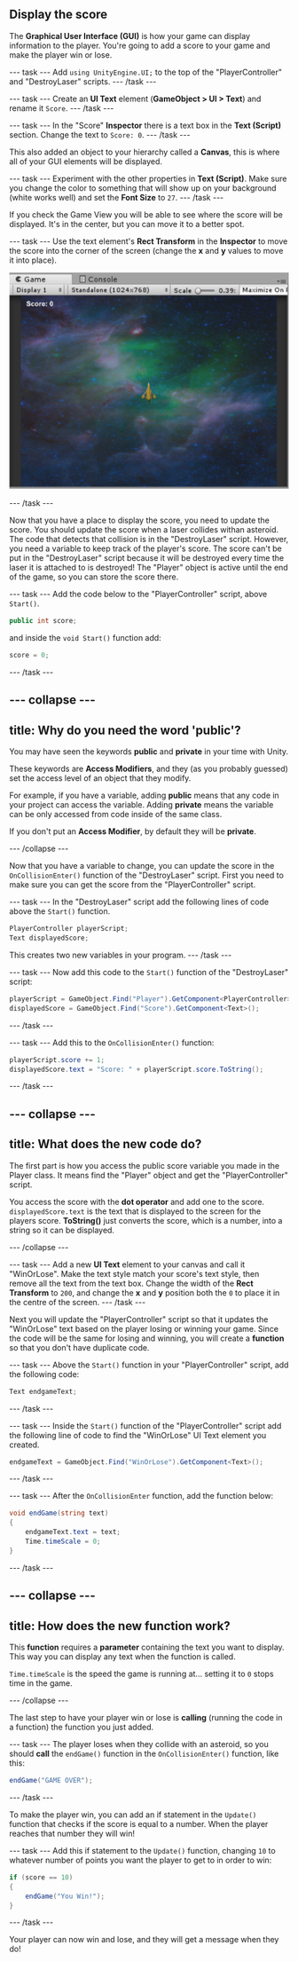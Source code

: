 ## Display the score

The **Graphical User Interface (GUI)** is how your game can display information to the player. You're going to add a score to your game and make the player win or lose.

--- task ---
Add `using UnityEngine.UI;` to the top of the "PlayerController" and "DestroyLaser" scripts.
--- /task ---

--- task ---
Create an **UI Text** element (**GameObject > UI > Text**) and rename it `Score`.
--- /task ---

--- task ---
In the "Score" **Inspector** there is a text box in the **Text (Script)** section. Change the text to `Score: 0`. 
--- /task ---

This also added an object to your hierarchy called a **Canvas**, this is where all of your GUI elements will be displayed.

--- task ---
Experiment with the other properties in **Text (Script)**. Make sure you change the color to something that will show up on your background (white works well) and set the **Font Size** to `27`.
--- /task ---

If you check the Game View you will be able to see where the score will be displayed. It's in the center, but you can move it to a better spot.

--- task ---
Use the text element's **Rect Transform** in the **Inspector** to move the score into the corner of the screen (change the **x** and **y** values to move it into place).

![](images/GUIImage.png)

--- /task ---

Now that you have a place to display the score, you need to update the score. You should update the score when a laser collides withan asteroid. The code that detects that collision is in the "DestroyLaser" script. However, you need a variable to keep track of the player's score. The score can't be put in the "DestroyLaser" script because it will be destroyed every time the laser it is attached to is destroyed! The "Player" object is active until the end of the game, so you can store the score there.

--- task ---
Add the code below to the "PlayerController" script, above `Start()`. 
   
   ```csharp
   public int score;
   ```

   and inside the `void Start()` function add:
   
   ```csharp
   score = 0;
   ```
--- /task ---

--- collapse ---
---
title: Why do you need the word 'public'?
---

You may have seen the keywords **public** and **private** in your time with Unity. 

These keywords are **Access Modifiers**, and they (as you probably guessed) set the access level of an object that they modify.

For example, if you have a variable, adding **public** means that any code in your project can access the variable. Adding **private** means the variable can be only accessed from code inside of the same class.

If you don't put an **Access Modifier**, by default they will be **private**. 

--- /collapse ---
   
Now that you have a variable to change, you can update the score in the `OnCollisionEnter()` function of the "DestroyLaser" script. First you need to make sure you can get the score from the "PlayerController" script.

--- task ---
In the "DestroyLaser" script add the following lines of code above the `Start()` function. 

```csharp
PlayerController playerScript;
Text displayedScore;
```

This creates two new variables in your program.
--- /task ---

--- task ---
Now add this code to the `Start()` function of the "DestroyLaser" script:

```csharp
playerScript = GameObject.Find("Player").GetComponent<PlayerController>();
displayedScore = GameObject.Find("Score").GetComponent<Text>();
```
--- /task ---

--- task ---
Add this to the `OnCollisionEnter()` function:

```csharp
playerScript.score += 1;
displayedScore.text = "Score: " + playerScript.score.ToString();
```
--- /task ---    

--- collapse ---
---
title: What does the new code do?
---

The first part is how you access the public score variable you made in the Player class. It means find the "Player" object and get the "PlayerController" script. 

You access the score with the **dot operator** and add one to the score. `displayedScore.text` is the text that is displayed to the screen for the players score. **ToString()** just converts the score, which is a number, into a string so it can be displayed. 

--- /collapse ---

--- task ---
Add a new **UI Text** element to your canvas and call it "WinOrLose". Make the text style match your score's text style, then remove all the text from the text box. Change the width of the **Rect Transform** to `200`, and change the **x** and **y** position both the `0` to place it in the centre of the screen.
--- /task ---


Next you will update the "PlayerController" script so that it updates the "WinOrLose" text based on the player losing or winning your game. Since the code will be the same for losing and winning, you will create a **function** so that you don't have duplicate code.

--- task ---
Above the `Start()` function in your "PlayerController" script, add the following code:

```csharp
Text endgameText; 
```
--- /task ---

--- task ---
Inside the `Start()` function of the "PlayerController" script add the following line of code to find the "WinOrLose" UI Text element you created.
```csharp
endgameText = GameObject.Find("WinOrLose").GetComponent<Text>();
```
--- /task ---

--- task ---
After the `OnCollisionEnter` function, add the function below:

```csharp
void endGame(string text)
{
    endgameText.text = text;
    Time.timeScale = 0;
}
```
--- /task ---

--- collapse ---
---
title: How does the new function work?
---

This **function** requires a **parameter** containing the text you want to display. This way you can display any text when the function is called.

`Time.timeScale` is the speed the game is running at... setting it to `0` stops time in the game.

--- /collapse ---
    
The last step to have your player win or lose is **calling** (running the code in a function) the function you just added.

--- task ---
The player loses when they collide with an asteroid, so you should **call** the `endGame()` function in the `OnCollisionEnter()` function, like this:

```csharp
endGame("GAME OVER");
``` 
--- /task ---
 
To make the player win, you can add an if statement in the `Update()` function that checks if the score is equal to a number. When the player reaches that number they will win!

--- task ---
Add this if statement to the `Update()` function, changing `10` to whatever number of points you want the player to get to in order to win:

```csharp
if (score == 10)
{
    endGame("You Win!");
}
```
--- /task --- 

Your player can now win and lose, and they will get a message when they do!
    
    
